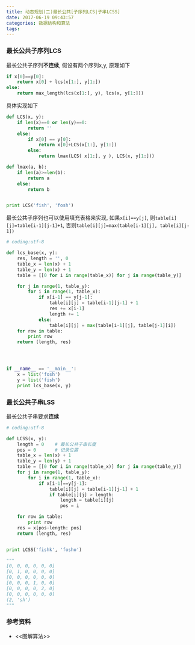 ```yaml
---
title: 动态规划(二)最长公共[子序列LCS|子串LCSS]
date: 2017-06-19 09:43:57
categories: 数据结构和算法
tags:
---
```


### 最长公共子序列LCS
最长公共子序列**不连续**, 假设有两个序列x,y, 原理如下
```python
if x[0]==y[0]:
	return x[0] + lcs(x[1:], y[1:])
else:
	return max_length(lcs(x[1:], y), lcs(x, y[1:]))
```
具体实现如下
```python
def LCS(x, y):
	if len(x)==0 or len(y)==0:
		return ''
	else:
		if x[0] == y[0]:
			return x[0]+LCS(x[1:], y[1:])
		else:
			return lmax(LCS( x[1:], y ), LCS(x, y[1:]))

def lmax(a, b):
	if len(a)>=len(b):
		return a
	else:
		return b


print LCS('fish', 'fosh')
```

最长公共子序列也可以使用填充表格来实现, 如果`x[i]==y[j]`, 则`table[i][j]=table[i-1][j-1]+1`, 否则`table[i][j]=max(table[i-1][j], table[i][j-1])`
```python
# coding:utf-8

def lcs_base(x, y):
	res, length = '', 0
	table_x = len(x) + 1
	table_y = len(x) + 1
	table = [[0 for i in range(table_x)] for j in range(table_y)]

	for j in range(1, table_y):
		for i in range(1, table_x):
			if x[i-1] == y[j-1]:
				table[i][j] = table[i-1][j-1] + 1
				res += x[i-1]
				length += 1
			else:
				table[i][j] = max(table[i-1][j], table[j-1][i])
	for row in table:
		print row
	return (length, res)




if __name__ == '__main__':
	x = list('fosh')
	y = list('fish')
	print lcs_base(x, y)
```

### 最长公共子串LSS
最长公共子串要求**连续**
```python
# coding:utf-8

def LCSS(x, y):
	length = 0    # 最长公共子串长度
	pos = 0		  # 记录位置
	table_x = len(x) + 1
	table_y = len(y) + 1
	table = [[0 for i in range(table_x)] for j in range(table_y)]
	for j in range(1, table_y):
		for i in range(1, table_x):
			if x[i-1]==y[j-1]:
				table[i][j] = table[i-1][j-1] + 1
				if table[i][j] > length:
					length = table[i][j]
					pos = i

	for row in table:
		print row
	res = x[pos-length: pos]
	return (length, res)


print LCSS('fishk', 'fosho')

"""
[0, 0, 0, 0, 0, 0]
[0, 1, 0, 0, 0, 0]
[0, 0, 0, 0, 0, 0]
[0, 0, 0, 1, 0, 0]
[0, 0, 0, 0, 2, 0]
[0, 0, 0, 0, 0, 0]
(2, 'sh')
"""

```


### 参考资料
- <<图解算法>>




